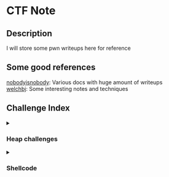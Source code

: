 # CTF Note

## Description  
I will store some pwn writeups here for reference

## Some good references

[nobodyisnobody](https://github.com/nobodyisnobody/): Various docs with huge amount of writeups  
[welchbj](https://github.com/welchbj/ctf/blob/master/docs/binary-exploitation.md): Some interesting notes and techniques

## Challenge Index

<details>
<summary><h3>Heap challenges</h3></summary>
<p>

</p>

</details>

<details>
<summary><h3>Shellcode</h3></summary>
<p>
  
***Amateurs CTF 2024*** --> [baby-sandbox](https://hyggehalcyon.gitbook.io/page/ctfs/2024/amateursctf)  
> Shellcode using `sysenter` to escape sandbox where syscall are forbidden
> 
> Using register `xmm` to deal with deleted register

</p>
</details>
